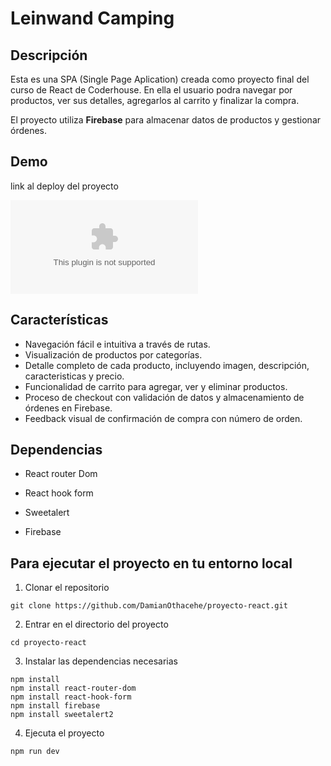 # Leinwand Camping

## Descripción

Esta es una SPA (Single Page Aplication) creada como proyecto final del curso de React de Coderhouse. En ella el usuario podra navegar por productos, ver sus detalles, agregarlos al carrito y finalizar la compra.

El proyecto utiliza **Firebase** para almacenar datos de productos y gestionar órdenes.

## Demo
link al deploy del proyecto

![imagen o gif](www.google.com )

## Características
- Navegación fácil e intuitiva a través de rutas.
- Visualización de productos por categorías.
- Detalle completo de cada producto, incluyendo imagen, descripción, caracteristicas y precio.
- Funcionalidad de carrito para agregar, ver y eliminar productos.
- Proceso de checkout con validación de datos y almacenamiento de órdenes en Firebase.
- Feedback visual de confirmación de compra con número de orden.

## Dependencias

- React router Dom

- React hook form

- Sweetalert

- Firebase

## Para ejecutar el proyecto en tu entorno local

1. Clonar el repositorio

``` 
git clone https://github.com/DamianOthacehe/proyecto-react.git
```

2. Entrar en el directorio del proyecto

```
cd proyecto-react
```

3. Instalar las dependencias necesarias

```
npm install
npm install react-router-dom
npm install react-hook-form
npm install firebase
npm install sweetalert2
```

4. Ejecuta el proyecto

```
npm run dev
```